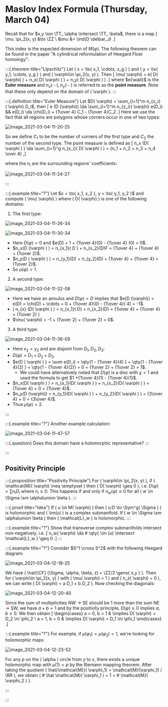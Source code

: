 # Maslov Index Formula (Thursday, March 04)

Recall that for $x,y \ion \TT_ \alpha \intersect \TT_ \beta$, there is a map
\[
\mu: \pi_2(x, y) &\to \ZZ \\
&\mu &= \ind(D \delbar_J)
.\]

This index is the expected dimension of $M(\varphi)$.
The following theorem can be found in the paper "A cylindrical reformulation of Heegard Floer homology":


:::{.theorem title="Lipschitz"}
Let \( x = \ts{ x_1, \cdots, x_g } \)  and \( y = \ts{ y_1, \cdots, y_g } \)  and \( \varphi\in \pi_2(x, y) \).
Then 
\[
\mu( \varphi) = e( D( \varphi) ) + n_x( D( \varphi ) ) + n_y( D( \varphi ) )
.\]
where $e(\wait)$ is the **Euler measure** and $n_x(\cdots), n_y(\cdots)$ is referred to as the **point measure**.
Note that these only depend on the domain of \( \varphi \).
:::


:::{.definition title="Euler Measure"}
Let $D( \varphi) = \sum_{i=1}^m n_{z_i} ( \varphi) D_i$, then
\[
e (D (\varphi)) \da \sum_{i=1}^m n_{z_i}( \varphi) e(D_i) && e(D_i) \da \chi(D_i) + {1\over 4} C_1 - {1\over 4}C_2
.\]
Here we use the fact that all regions are polygons whose corners occur in one of two types:

![image_2021-03-04-11-20-25](figures/image_2021-03-04-11-20-25.png)

So we define $C_1$ to be the number of corners of the first type and $C_2$ the number of the second type.
The point measure is defined as 
\[
n_x (D( \varphi ) ) \da \sum_{i=1}^g n_{x_i}( D( \varphi ) ) = {n_1 + n_2 + n_3 + n_4 \over 4}
,\]

where the $n_i$ are the surrounding regions' coefficients:

![image_2021-03-04-11-24-27](figures/image_2021-03-04-11-24-27.png)

:::


:::{.example title="?"}
Let $x = \ts{ x_1, x_2 }, y = \ts{ y_1, y_2 }$ and compute \( \mu( \varphi) \) where \( D( \varphi) \) is one of the following domains:


1. The first type:

  ![image_2021-03-04-11-26-34](figures/image_2021-03-04-11-26-34.png) 

  ![image_2021-03-04-11-30-34](figures/image_2021-03-04-11-30-34.png)

  - Here $D( \varphi) = 0$ and $e(D) = 1 + {1\over 4}(0) - {1\over 4} (0) = 0$.
  - $n_x(D (\varphi ) ) = n_{x_1}( D ) + n_{x_2}(D)F = {1\over 4} + {1\over 4} = {1\over 2}$.
  - $n_y(D ( \varphi ) ) = n_{y_1}(D) + n_{y_2}(D) + {1\over 4} + {1\over 4} = {1\over 2}$.
  - So $\mu( \varphi) = 1$.

2. A second type:

  ![image_2021-03-04-11-32-08](figures/image_2021-03-04-11-32-08.png)

  - Here we have an annulus and $D( \varphi) = D$ implies that $e(D (\varphi)) = e(D) = \chi(D) + \cdots = 0 + {1\over 4}(0) - {1\over 4}( 4) = -1$.
  - \( n_{x} (D( \varphi ) ) = n_{x_1}( D) + n_{x_2}(D) = {1\over 4} + {1\over 4} = {1\over 2} \)
  - $\mu( \varphi) = -1 + {1\over 2} + {1\over 2} = 0$.

3. A third type:

  ![image_2021-03-04-11-36-09](figures/image_2021-03-04-11-36-09.png)

  - Here $x_2 = y_2$ and are disjoint from $D_1, D_2, D_3$:
  - $D( \varphi) = D_1 + D_2 + D_3$.
  - $e(D ( \varphi ) ) = \sum e(D_i) = \qty{1 - {1\over 4}(4) } + \qty{1 - {1\over 4}(2) } + \qty{1 - {1\over 4}(2)} = 0 + {1\over 2} + {1\over 2} = 1$.
    - We could have alternatively noted that $D( \varphi)$ is a disc with $\chi =1$ and used the formula to get $1 +{1\over 4}(1) - {1\over 4}(1)$.
  - $n_x(D( \varphi ) ) = n_{x_1}(D( \varphi ) ) + n_{x_2}(D( \varphi ) ) = {1\over 4} + 0 = {1\over 4}$.
  - $n_y(D (\varphi)) = n_{y_1}(D( \varphi ) ) + n_{y_2}(D( \varphi ) ) = {3\over 4} + 0 = {3\over 4}$.
  - Thus $\mu( \varphi) = 2$.

:::

:::{.example title="?"}
Another example calculation:

![image_2021-03-04-11-47-57](figures/image_2021-03-04-11-47-57.png)

:::{.question}
Does this domain have a holomorphic representative?
:::

:::

## Positivity Principle


:::{.proposition title="Positivity Principle"}
For \( \varphi\in \pi_2(x, y) \), if \( \mathcal{M}( \varphi) \neq \emptyset  \) then \( D( \varphi) \geq 0 \), i.e. $D( \varphi ) = \sum n_i D_i$ where $n_i \geq 0$.
This happens if and only if $n_w( \varphi) \geq 0$ for all \( w \in \Sigma \sm \alpha\union \beta \).
:::


:::{.proof title="Idea"}
If \( u \in M( \varphi) \) then \( u:D \to \Sym^g( \Sigma ) \) is holomorphic and \( \im(u) \) is a complex submanifold.
If \( w \in \Sigma \sm \alpha\union \beta \) then \( \mathcal{L}_w  \) is holomorphic.
:::


:::{.example title="?"}
Show that transverse complex submanifolds intersect non-negatively, i.e. 
\[
n_w( \varphi) \da \# \qty{ \im (u) \intersect \mathcal{L}_w } \geq 0 
.\]
:::


:::{.example title="?"}
Consider $S^1 \cross S^2$ with the following Heegard diagram:

![image_2021-03-04-12-18-25](figures/image_2021-03-04-12-18-25.png)

We have \( \hat{\CF} (\Sigma, \alpha, \beta, z) = \ZZ/2 \gens{ x,y }  \).
Then for \( \varphi\in \pi_2(x, y) \) with \( \mu( \varphi) = 1 \) and \( n_z( \varphi) = 0 \), we can write \( D( \varphi) = a D_1 + b D_2 \).
Now checking the diagonals:

![image_2021-03-04-12-20-40](figures/image_2021-03-04-12-20-40.png)

Since the sum of multiplicities NW $\to$ SE should be 1 more than the sum NE $\to$ SW, we have $a+b=1$ and by the positivity principle, $D( \varphi) \geq 0$ implies $a, b \geq 0$.
We then obtain
\[
\begin{cases}
a = 0, b = 1 &  \implies D( \varphi) = D_2 \ni \phi_2
\\
a = 1, b = 0 & \implies D( \varphi) = D_1 \ni \phi_1
\end{cases}
.\]


:::{.example title="?"}
For example, if $\mu( \varphi_1) = \mu( \varphi_2) = 1$, we're looking for holomorphic maps

![image_2021-03-04-12-23-52](figures/image_2021-03-04-12-23-52.png)

For any $p$ on the \( \alpha \) circle from $y$ to $x$, there exists a unique holomorphic map with $\mu(1) = p$ by the Riemann mapping theorem.
After taking the quotient \( \hat{\mathcal{M}}( \varphi_1) = \mathcal{M}(\varphi_1) / \RR    \), we obtain \( \# \hat \mathcal{M}( \varphi_1 ) = 1 = \# \mathcal{M}( \varphi_2 )  \).

:::


:::








